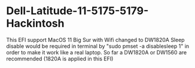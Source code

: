 # Dell-Latitude-11-5175-5179-Hackintosh
This EFI support MacOS 11 Big Sur with Wifi changed to DW1820A
Sleep disable would be required in terminal by "sudo pmset -a disablesleep 1" in order to make it work like a real laptop.
So far a DW1820A or DW1560 are recommended (1820A is applied in this EFI)
